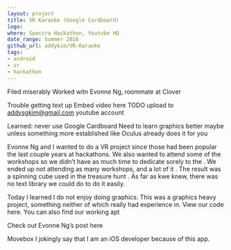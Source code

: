 ```yaml
---
layout: project
title: VR Karaoke (Google Cardboard)
logo: 
where: Spectra Hackathon, Youtube HQ
date_range:	Summer 2016
github_url: addykim/VR-Karaoke
tags:
- android
- vr
- hackathon
---
```


Filed miserably
Worked witn Evonne Ng, roommate at Clover 

Trouble getting text up
Embed video here
TODO upload to addysgkim@gmail.com youtube account

Learned:
never use Google Cardboard
Need to learn graphics better maybe unless something more established like Oculus already does it for you


Evonne Ng and I wanted to do a VR project since those had been popular the last couple years at hackathons. We also wanted to attend some of the workshops so we didn’t have as much time to dedicate sorely to the . We ended up not attending as many workshops, and a lot of it . The result was a spinning cube used in the treasure hunt . As far as kwe knew, there was no text library we could do to do it easily.

Today I learned I do not enjoy doing graphics. This was a graphics heavy project, something neither of which really had experience in. 
View our code here. You can also find our working apt

Check out Evonne Ng’s post here

Movebox
I jokingly say that I am an iOS developer because of this app.


